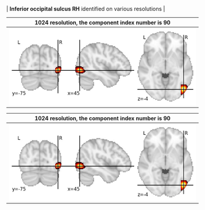 


| **Inferior occipital sulcus RH** identified on various resolutions |

| 1024 resolution, the component index number is 90|  
|:---:|  
| ![Component 1024](../1024/final/90.jpg "From component 1024: Inferior occipital sulcus RH") |

| 1024 resolution, the component index number is 90|  
|:---:|  
| ![Component 1024](../1024/final/90.jpg "From component 1024: Inferior occipital sulcus RH") |